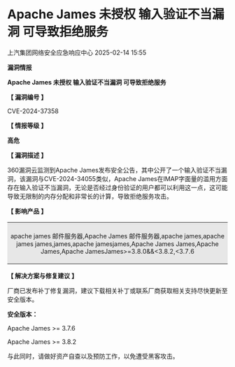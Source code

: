 #  Apache James 未授权 输入验证不当漏洞 可导致拒绝服务   
 上汽集团网络安全应急响应中心   2025-02-14 15:55  
  
**漏洞情报**  
  
  
  
  
  
**Apache James 未授权 输入验证不当漏洞 可导致拒绝服务**  
  
  
**【 漏洞编号 】**  
  
CVE-2024-37358  
  
  
**【 情报等级 】**  
  
**高危**  
  
  
**【 漏洞描述 】**  
  
360漏洞云监测到Apache James发布安全公告，其中公开了一个输入验证不当漏洞，该漏洞与CVE-2024-34055类似，Apache James在IMAP字面量的滥用方面存在输入验证不当漏洞，无论是否经过身份验证的用户都可以利用这一点，这可能导致无限制的内存分配和非常长的计算，导致拒绝服务攻击。  
  
  
**【 影响产品 】**  
  
<table><tbody><tr><td colspan="1" rowspan="1" style="border-color: rgb(255, 255, 255);background-color: rgb(231, 231, 231);padding: 6px;" width="99.0000%"><section style="text-align: center;font-size: 14px;"><p>apache james 邮件服务器,Apache James 邮件服务器,apache james,apache james james,james,apache jamesjames,Apache James James,Apache James,Apache JamesJames&gt;=3.8.0&amp;&amp;&lt;3.8.2,&lt;3.7.6</p></section></td></tr></tbody></table>  
  
**【 解决方案与修复建议 】**  
  
厂商已发布补丁修复漏洞，建议下载相关补丁或联系厂商获取相关支持尽快更新至安全版本。  
  
**安全版本：**  
  
Apache James >= 3.7.6  
  
Apache James >= 3.8.2  
  
与此同时，请做好资产自查以及预防工作，以免遭受黑客攻击。  
  
